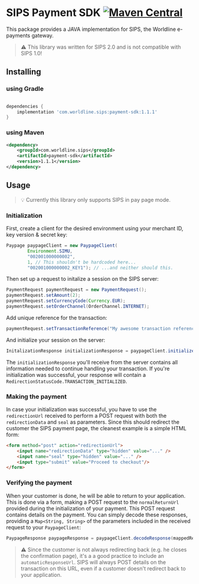 # SIPS Payment SDK [![Maven Central](https://maven-badges.herokuapp.com/maven-central/com.worldline.sips/payment-sdk/badge.svg)](https://maven-badges.herokuapp.com/maven-central/com.worldline.sips/payment-sdk)
This package provides a JAVA implementation for SIPS, the Worldline e-payments gateway.

> :warning: This library was written for SIPS 2.0 and is not compatible with SIPS 1.0!

## Installing

### using Gradle
```groovy

dependencies {
    implementation 'com.worldline.sips:payment-sdk:1.1.1'
}

```

### using Maven
```xml
<dependency>
    <groupId>com.worldline.sips</groupId>
    <artifactId>payment-sdk</artifactId>
    <version>1.1.1</version>
</dependency>
```

## Usage
> :bulb: Currently this library only supports SIPS in pay page mode.

### Initialization
First, create a client for the desired environment using your merchant ID, key version & secret key:
```java
Paypage paypageClient = new PaypageClient(
        Environment.SIMU, 
        "002001000000002", 
        1, // This shouldn't be hardcoded here...
        "002001000000002_KEY1"); // ...and neither should this.
```

Then set up a request to initalize a session on the SIPS server:

```java
PaymentRequest paymentRequest = new PaymentRequest();
paymentRequest.setAmount(2);
paymentRequest.setCurrencyCode(Currency.EUR);
paymentRequest.setOrderChannel(OrderChannel.INTERNET);
```
Add unique reference for the transaction:

```java
paymentRequest.setTransactionReference("My awesome transaction reference");
```

And initialize your session on the server:
```java
InitalizationResponse initializationResponse = paypageClient.initialize(paymentRequest);
```

The `initializationResponse` you'll receive from the server contains all information needed to continue 
handling your transaction. If you're initialization was successful, your response will contain a 
`RedirectionStatusCode.TRANSACTION_INITIALIZED`.

### Making the payment
In case your initialization was successful, you have to use the `redirectionUrl` received to perform a POST request
with both the `redirectionData` and `seal` as parameters. Since this should redirect the customer the SIPS 
payment page, the cleanest example is a simple HTML form:

```html
<form method="post" action="redirectionUrl">
    <input name="redirectionData" type="hidden" value="..." />
    <input name="seal" type="hidden" value="..." />
    <input type="submit" value="Proceed to checkout"/>
</form>
```

### Verifying the payment
When your customer is done, he will be able to return to your application. This is done 
via a form, making a POST request to the `normalReturnUrl` provided during the initialization of your payment.
This POST request contains details on the payment. You can simply decode these responses, providing a `Map<String, String>`
of the parameters included in the received request to your `PaypageClient`:

```java
PaypageResponse paypageResponse = paypageClient.decodeResponse(mappedRequestParameters);
```
 
> :warning: Since the customer is not always redirecting back (e.g. he closes the confirmation page), it's a
a good practice to include an `automaticResponseUrl`. SIPS will always POST details on the transaction on this URL,
even if a customer doesn't redirect back to your application.
